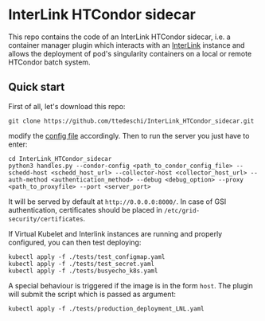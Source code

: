 # InterLink HTCondor sidecar
This repo contains the code of an InterLink HTCondor sidecar, i.e. a container manager plugin which interacts with an [InterLink](https://github.com/interTwin-eu/interLink/tree/main) instance and allows the deployment of pod's singularity containers on a local or remote HTCondor batch system.

## Quick start
First of all, let's download this repo:
```
git clone https://github.com/ttedeschi/InterLink_HTCondor_sidecar.git
```
modify the [config file](SidecarConfig.yaml) accordingly.
Then to run the server you just have to enter:
```
cd InterLink_HTCondor_sidecar
python3 handles.py --condor-config <path_to_condor_config_file> --schedd-host <schedd_host_url> --collector-host <collector_host_url> --auth-method <authentication_method> --debug <debug_option> --proxy <path_to_proxyfile> --port <server_port>
```
It will be served by default at `http://0.0.0.0:8000/`. In case of GSI authentication, certificates should be placed in `/etc/grid-security/certificates`.

If Virtual Kubelet and Interlink instances are running and properly configured, you can then test deploying:
```
kubectl apply -f ./tests/test_configmap.yaml
kubectl apply -f ./tests/test_secret.yaml
kubectl apply -f ./tests/busyecho_k8s.yaml
```
A special behaviour is triggered if the image is in the form `host`. The plugin will submit the script which is passed as argument:
```
kubectl apply -f ./tests/production_deployment_LNL.yaml
```

